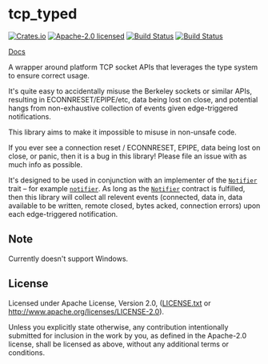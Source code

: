 # tcp_typed

[![Crates.io](https://img.shields.io/crates/v/tcp_typed.svg?style=flat-square&maxAge=86400)](https://crates.io/crates/tcp_typed)
[![Apache-2.0 licensed](https://img.shields.io/crates/l/tcp_typed.svg?style=flat-square&maxAge=2592000)](LICENSE.txt)
[![Build Status](https://circleci.com/gh/alecmocatta/tcp_typed/tree/master.svg?style=shield)](https://circleci.com/gh/alecmocatta/tcp_typed)
[![Build Status](https://travis-ci.com/alecmocatta/tcp_typed.svg?branch=master)](https://travis-ci.com/alecmocatta/tcp_typed)

[Docs](https://docs.rs/tcp_typed/0.1.0)

A wrapper around platform TCP socket APIs that leverages the type system to ensure correct usage.

It's quite easy to accidentally misuse the Berkeley sockets or similar APIs, resulting in ECONNRESET/EPIPE/etc, data being lost on close, and potential hangs from non-exhaustive collection of events given edge-triggered notifications.

This library aims to make it impossible to misuse in non-unsafe code.

If you ever see a connection reset / ECONNRESET, EPIPE, data being lost on close, or panic, then it is a bug in this library! Please file an issue with as much info as possible.

It's designed to be used in conjunction with an implementer of the [`Notifier`](https://docs.rs/tcp_typed/0.1.0/tcp_typed/trait.Notifier.html) trait – for example [`notifier`](https://github.com/alecmocatta/notifier). As long as the [`Notifier`](https://docs.rs/tcp_typed/0.1.0/tcp_typed/trait.Notifier.html) contract is fulfilled, then this library will collect all relevent events (connected, data in, data available to be written, remote closed, bytes acked, connection errors) upon each edge-triggered notification.

## Note

Currently doesn't support Windows.

## License

Licensed under Apache License, Version 2.0, ([LICENSE.txt](LICENSE.txt) or http://www.apache.org/licenses/LICENSE-2.0).

Unless you explicitly state otherwise, any contribution intentionally submitted for inclusion in the work by you, as defined in the Apache-2.0 license, shall be licensed as above, without any additional terms or conditions.
